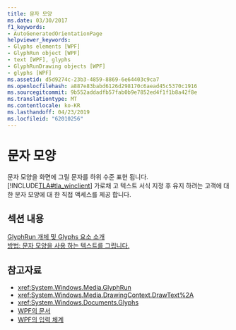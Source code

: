 ```yaml
---
title: 문자 모양
ms.date: 03/30/2017
f1_keywords:
- AutoGeneratedOrientationPage
helpviewer_keywords:
- Glyphs elements [WPF]
- GlyphRun object [WPF]
- text [WPF], glyphs
- GlyphRunDrawing objects [WPF]
- glyphs [WPF]
ms.assetid: d5d9274c-23b3-4859-8869-6e64403c9ca7
ms.openlocfilehash: a887e83babd6126d298170c6aead45c5370c1916
ms.sourcegitcommit: 9b552addadfb57fab0b9e7852ed4f1f1b8a42f8e
ms.translationtype: MT
ms.contentlocale: ko-KR
ms.lasthandoff: 04/23/2019
ms.locfileid: "62010256"
---
```

# <a name="glyphs"></a>문자 모양
문자 모양을 화면에 그릴 문자를 하위 수준 표현 됩니다. [!INCLUDE[TLA#tla_winclient](../../../../includes/tlasharptla-winclient-md.md)] 가로채 고 텍스트 서식 지정 후 유지 하려는 고객에 대 한 문자 모양에 대 한 직접 액세스를 제공 합니다.  
  
## <a name="in-this-section"></a>섹션 내용  
 [GlyphRun 개체 및 Glyphs 요소 소개](introduction-to-the-glyphrun-object-and-glyphs-element.md)  
  [방법: 문자 모양을 사용 하는 텍스트를 그립니다.](draw-text-using-glyphs.md)  
  
## <a name="see-also"></a>참고자료

- <xref:System.Windows.Media.GlyphRun>
- <xref:System.Windows.Media.DrawingContext.DrawText%2A>
- <xref:System.Windows.Documents.Glyphs>
- [WPF의 문서](documents-in-wpf.md)
- [WPF의 입력 체계](typography-in-wpf.md)

